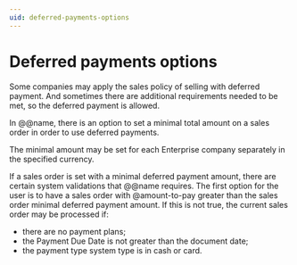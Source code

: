 ```yaml
---
uid: deferred-payments-options
---
```


# Deferred payments options
 
Some companies may apply the sales policy of selling with deferred payment. And sometimes there are additional requirements needed to be met, so the deferred payment is allowed.
 
In @@name, there is an option to set a minimal total amount on a sales order in order to use deferred payments.
 
The minimal amount may be set for each Enterprise company separately in the specified currency.
 
If a sales order is set with a minimal deferred payment amount, there are certain system validations that @@name requires. 
The first option for the user is to have a sales order with @amount-to-pay greater than the sales order minimal deferred payment 
amount. If this is not true, the current sales order may be processed if:

- there are no payment plans;
- the Payment Due Date is not greater than the document date;
- the payment type system type is in cash or card.
